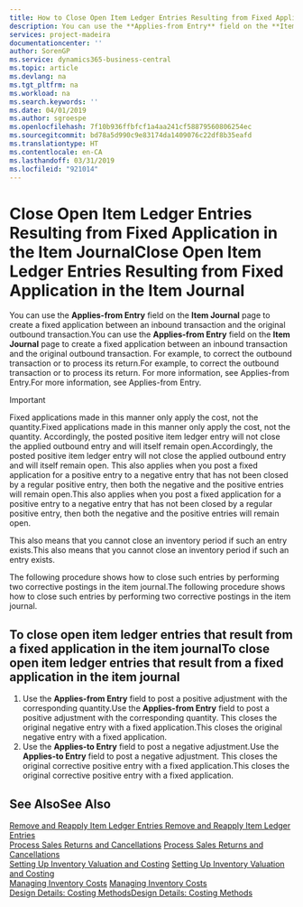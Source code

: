 ```yaml
---
title: How to Close Open Item Ledger Entries Resulting from Fixed Application in the Item Journal | Microsoft Docs
description: You can use the **Applies-from Entry** field on the **Item Journal** page to create a fixed application between an inbound transaction and the original outbound transaction. For example, to correct the outbound transaction or to process its return.
services: project-madeira
documentationcenter: ''
author: SorenGP
ms.service: dynamics365-business-central
ms.topic: article
ms.devlang: na
ms.tgt_pltfrm: na
ms.workload: na
ms.search.keywords: ''
ms.date: 04/01/2019
ms.author: sgroespe
ms.openlocfilehash: 7f10b936ffbfcf1a4aa241cf58879560806254ec
ms.sourcegitcommit: bd78a5d990c9e83174da1409076c22df8b35eafd
ms.translationtype: HT
ms.contentlocale: en-CA
ms.lasthandoff: 03/31/2019
ms.locfileid: "921014"
---
```

# <a name="close-open-item-ledger-entries-resulting-from-fixed-application-in-the-item-journal"></a><span data-ttu-id="2749a-104">Close Open Item Ledger Entries Resulting from Fixed Application in the Item Journal</span><span class="sxs-lookup"><span data-stu-id="2749a-104">Close Open Item Ledger Entries Resulting from Fixed Application in the Item Journal</span></span>
<span data-ttu-id="2749a-105">You can use the **Applies-from Entry** field on the **Item Journal** page to create a fixed application between an inbound transaction and the original outbound transaction.</span><span class="sxs-lookup"><span data-stu-id="2749a-105">You can use the **Applies-from Entry** field on the **Item Journal** page to create a fixed application between an inbound transaction and the original outbound transaction.</span></span> <span data-ttu-id="2749a-106">For example, to correct the outbound transaction or to process its return.</span><span class="sxs-lookup"><span data-stu-id="2749a-106">For example, to correct the outbound transaction or to process its return.</span></span> <span data-ttu-id="2749a-107">For more information, see Applies-from Entry.</span><span class="sxs-lookup"><span data-stu-id="2749a-107">For more information, see Applies-from Entry.</span></span>  

> [!IMPORTANT]  
>  <span data-ttu-id="2749a-108">Fixed applications made in this manner only apply the cost, not the quantity.</span><span class="sxs-lookup"><span data-stu-id="2749a-108">Fixed applications made in this manner only apply the cost, not the quantity.</span></span> <span data-ttu-id="2749a-109">Accordingly, the posted positive item ledger entry will not close the applied outbound entry and will itself remain open.</span><span class="sxs-lookup"><span data-stu-id="2749a-109">Accordingly, the posted positive item ledger entry will not close the applied outbound entry and will itself remain open.</span></span> <span data-ttu-id="2749a-110">This also applies when you post a fixed application for a positive entry to a negative entry that has not been closed by a regular positive entry, then both the negative and the positive entries will remain open.</span><span class="sxs-lookup"><span data-stu-id="2749a-110">This also applies when you post a fixed application for a positive entry to a negative entry that has not been closed by a regular positive entry, then both the negative and the positive entries will remain open.</span></span>  
>   
>  <span data-ttu-id="2749a-111">This also means that you cannot close an inventory period if such an entry exists.</span><span class="sxs-lookup"><span data-stu-id="2749a-111">This also means that you cannot close an inventory period if such an entry exists.</span></span>  

<span data-ttu-id="2749a-112">The following procedure shows how to close such entries by performing two corrective postings in the item journal.</span><span class="sxs-lookup"><span data-stu-id="2749a-112">The following procedure shows how to close such entries by performing two corrective postings in the item journal.</span></span>  

## <a name="to-close-open-item-ledger-entries-that-result-from-a-fixed-application-in-the-item-journal"></a><span data-ttu-id="2749a-113">To close open item ledger entries that result from a fixed application in the item journal</span><span class="sxs-lookup"><span data-stu-id="2749a-113">To close open item ledger entries that result from a fixed application in the item journal</span></span>  

1.  <span data-ttu-id="2749a-114">Use the **Applies-from Entry** field to post a positive adjustment with the corresponding quantity.</span><span class="sxs-lookup"><span data-stu-id="2749a-114">Use the **Applies-from Entry** field to post a positive adjustment with the corresponding quantity.</span></span> <span data-ttu-id="2749a-115">This closes the original negative entry with a fixed application.</span><span class="sxs-lookup"><span data-stu-id="2749a-115">This closes the original negative entry with a fixed application.</span></span>  
2.  <span data-ttu-id="2749a-116">Use the **Applies-to Entry** field to post a negative adjustment.</span><span class="sxs-lookup"><span data-stu-id="2749a-116">Use the **Applies-to Entry** field to post a negative adjustment.</span></span> <span data-ttu-id="2749a-117">This closes the original corrective positive entry with a fixed application.</span><span class="sxs-lookup"><span data-stu-id="2749a-117">This closes the original corrective positive entry with a fixed application.</span></span>  

## <a name="see-also"></a><span data-ttu-id="2749a-118">See Also</span><span class="sxs-lookup"><span data-stu-id="2749a-118">See Also</span></span>  
[<span data-ttu-id="2749a-119"> Remove and Reapply Item Ledger Entries</span><span class="sxs-lookup"><span data-stu-id="2749a-119"> Remove and Reapply Item Ledger Entries</span></span>](finance-how-to-remove-and-reapply-item-entries.md)  
 <span data-ttu-id="2749a-120">[Process Sales Returns and Cancellations](sales-how-process-sales-returns-cancellations.md) </span><span class="sxs-lookup"><span data-stu-id="2749a-120">[Process Sales Returns and Cancellations](sales-how-process-sales-returns-cancellations.md) </span></span>  
 <span data-ttu-id="2749a-121">[Setting Up Inventory Valuation and Costing](finance-set-up-inventory-valuation-and-costing.md) </span><span class="sxs-lookup"><span data-stu-id="2749a-121">[Setting Up Inventory Valuation and Costing](finance-set-up-inventory-valuation-and-costing.md) </span></span>  
 <span data-ttu-id="2749a-122">[Managing Inventory Costs](finance-manage-inventory-costs.md) </span><span class="sxs-lookup"><span data-stu-id="2749a-122">[Managing Inventory Costs](finance-manage-inventory-costs.md) </span></span>  
 [<span data-ttu-id="2749a-123">Design Details: Costing Methods</span><span class="sxs-lookup"><span data-stu-id="2749a-123">Design Details: Costing Methods</span></span>](design-details-costing-methods.md)
